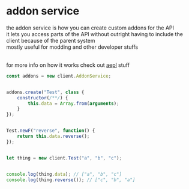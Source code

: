 # addon service
the addon service is how you can create custom addons for the API<br>
it lets you access parts of the API without outright having to include the client because of the parent system<br>
mostly useful for modding and other developer stuffs<br><br>

for more info on how it works check out [aepl](https://github.com/paigeroid/aepl) stuff
```js
const addons = new client.AddonService;


addons.create("Test", class {
    constructor(/**/) {
        this.data = Array.from(arguments);
    }
});


Test.newF("reverse", function() {
    return this.data.reverse();
});


let thing = new client.Test("a", "b", "c");


console.log(thing.data); // ["a", "b", "c"]
console.log(thing.reverse()); // ["c", "b", "a"]
```
